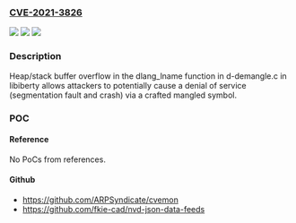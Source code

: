 ### [CVE-2021-3826](https://cve.mitre.org/cgi-bin/cvename.cgi?name=CVE-2021-3826)
![](https://img.shields.io/static/v1?label=Product&message=gcc&color=blue)
![](https://img.shields.io/static/v1?label=Version&message=%3D%20gcc%2011.2.0%20&color=brighgreen)
![](https://img.shields.io/static/v1?label=Vulnerability&message=CWE-119&color=brighgreen)

### Description

Heap/stack buffer overflow in the dlang_lname function in d-demangle.c in libiberty allows attackers to potentially cause a denial of service (segmentation fault and crash) via a crafted mangled symbol.

### POC

#### Reference
No PoCs from references.

#### Github
- https://github.com/ARPSyndicate/cvemon
- https://github.com/fkie-cad/nvd-json-data-feeds


